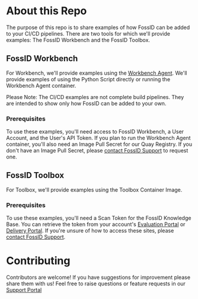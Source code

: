 # About this Repo
The purpose of this repo is to share examples of how FossID can be added to your CI/CD pipelines.
There are two tools for which we'll provide examples: The FossID Workbench and the FossID Toolbox.

## FossID Workbench
For Workbench, we'll provide examples using the [Workbench Agent](https://github.com/fossid-ab/workbench-agent).
We'll provide examples of using the Python Script directly or running the Workbench Agent container.

Please Note: The CI/CD examples are not complete build pipelines. They are intended to show only how FossID can be added to your own.

### Prerequisites
To use these examples, you'll need access to FossID Workbench, a User Account, and the User's API Token.
If you plan to run the Workbench Agent container, you'll also need an Image Pull Secret for our Quay Registry.
If you don't have an Image Pull Secret, please [contact FossID Support](https://support.fossid.com) to request one.

## FossID Toolbox
For Toolbox, we'll provide examples using the Toolbox Container Image. 

### Prerequisites
To use these examples, you'll need a Scan Token for the FossID Knowledge Base. 
You can retrieve the token from your account's [Evaluation Portal](https://vault-eu.foss.id/eval) or [Delivery Portal](https://vault-eu.foss.id/delivery).
If you're unsure of how to access these sites, please [contact FossID Support](https://support.fossid.com).

# Contributing 
Contributors are welcome! If you have suggestions for improvement please share them with us!
Feel free to raise questions or feature requests in our [Support Portal](https://support.fossid.com)
